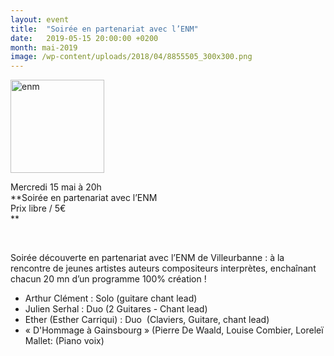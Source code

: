 ```yaml
---
layout: event
title:  "Soirée en partenariat avec l’ENM"
date:   2019-05-15 20:00:00 +0200
month: mai-2019
image: /wp-content/uploads/2018/04/8855505_300x300.png
---
```

<img class="alignleft size-thumbnail wp-image-1627" src="http://localhost/wpagendarts/wp-content/uploads/2017/01/enm1.jpg?w=150" alt="enm" width="150" height="149" srcset="http://localhost/wpagendarts/wp-content/uploads/2017/01/enm1.jpg 505w, http://localhost/wpagendarts/wp-content/uploads/2017/01/enm1-300x298.jpg 300w, http://localhost/wpagendarts/wp-content/uploads/2017/01/enm1-150x150.jpg 150w" sizes="(max-width: 150px) 100vw, 150px" />

Mercredi 15 mai à 20h  
**Soirée en partenariat avec l’ENM  
Prix libre / 5€  
** 

&nbsp;

Soirée découverte en partenariat avec l’ENM de Villeurbanne : à la rencontre de jeunes artistes auteurs compositeurs interprètes, enchaînant chacun 20 mn d’un programme 100% création !

  * Arthur Clément : Solo (guitare chant lead)
  * Julien Serhal : Duo (2 Guitares - Chant lead)
  * Ether (Esther Carriqui) : Duo  (Claviers, Guitare, chant lead)
  * « D'Hommage à Gainsbourg » (Pierre De Waald, Louise Combier, Loreleï Mallet: (Piano voix)